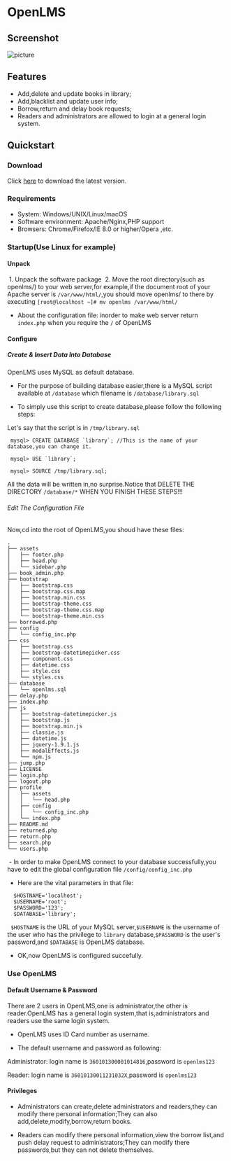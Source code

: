 # OpenLMS

## Screenshot

  ![picture](http://lenconda.github.io/overview.png)

## Features
  - Add,delete and update books in library;
  - Add,blacklist and update user info;
  - Borrow,return and delay book requests;
  - Readers and administrators are allowed to login at a general login system.
  
 ## Quickstart
 
 ### Download
 
  Click [here](https://github.com/lenconda/openlms/releases) to download the latest version.
  
 ### Requirements
 
  - System: Windows/UNIX/Linux/macOS
  - Software environment: Apache/Nginx,PHP support
  - Browsers: Chrome/Firefox/IE 8.0 or higher/Opera ,etc.
  
 ### Startup(Use Linux for example)
 
 #### Unpack
 
  1. Unpack the software package
  2. Move the root directory(such as openlms/) to your web server,for example,if the document root of your Apache server is `/var/www/html/`,you should move openlms/ to there by executing 
    ```
    [root@localhost ~]# mv openlms /var/www/html/
    ```
  - About the configuration file: inorder to make web server return `index.php` when you require the `/` of OpenLMS
  
  #### Configure
  
  ##### Create & Insert Data Into Database
  
  OpenLMS uses MySQL as default database.
  
  - For the purpose of building database easier,there is a MySQL script available at `/database` which filename is `/database/library.sql`
  
  - To simply use this script to create database,please follow the following steps:
  
  Let's say that the script is in `/tmp/library.sql`
  ```
   mysql> CREATE DATABASE `library`; //This is the name of your database,you can change it.
   
   mysql> USE `library`;
   
   mysql> SOURCE /tmp/library.sql;
  ```
All the data will be written in,no surprise.Notice that DELETE THE DIRECTORY `/database/*` WHEN YOU FINISH THESE STEPS!!!
 
  ###### Edit The Configuration File
  
  Now,cd into the root of OpenLMS,you shoud have these files:
  
  ```
.
├── assets
│   ├── footer.php
│   ├── head.php
│   └── sidebar.php
├── book_admin.php
├── bootstrap
│   ├── bootstrap.css
│   ├── bootstrap.css.map
│   ├── bootstrap.min.css
│   ├── bootstrap-theme.css
│   ├── bootstrap-theme.css.map
│   └── bootstrap-theme.min.css
├── borrowed.php
├── config
│   └── config_inc.php
├── css
│   ├── bootstrap.css
│   ├── bootstrap-datetimepicker.css
│   ├── component.css
│   ├── datetime.css
│   ├── style.css
│   └── styles.css
├── database
│   └── openlms.sql
├── delay.php
├── index.php
├── js
│   ├── bootstrap-datetimepicker.js
│   ├── bootstrap.js
│   ├── bootstrap.min.js
│   ├── classie.js
│   ├── datetime.js
│   ├── jquery-1.9.1.js
│   ├── modalEffects.js
│   └── npm.js
├── jump.php
├── LICENSE
├── login.php
├── logout.php
├── profile
│   ├── assets
│   │   └── head.php
│   ├── config
│   │   └── config_inc.php
│   └── index.php
├── README.md
├── returned.php
├── return.php
├── search.php
└── users.php
  ```
  
  - In order to make OpenLMS connect to your database successfully,you have to edit the global configuration file `/config/config_inc.php`
  
  - Here are the vital parameters in that file:
  
  ```
    $HOSTNAME='localhost';
    $USERNAME='root';
    $PASSWORD='123';
    $DATABASE='library';
  ```
   `$HOSTNAME` is the URL of your MySQL server,`$USERNAME` is the username of the user who has the privilege to `library` database,`$PASSWORD` is the user's password,and `$DATABASE` is OpenLMS database.
   
   - OK,now OpenLMS is configured succefully.
   
   ### Use OpenLMS
   
   #### Default Username & Password
   
   There are 2 users in OpenLMS,one is administrator,the other is reader.OpenLMS has a general login system,that is,administrators and readers use the same login system.
   
   + OpenLMS uses ID Card number as username.
   
   - The default username and password as following:
   
   Administrator: login name is `360101300001014816`,password is `openlms123`
   
   Reader: login name is `36010130011231032X`,password is `openlms123`
   
   #### Privileges
   
   - Administrators can create,delete administrators and readers,they can modify there personal information;They can also add,delete,modify,borrow,return books.
   
   - Readers can modify there personal information,view the borrow list,and push delay request to administrators;They can modify there passwords,but they can not delete themselves.
  
   
   
